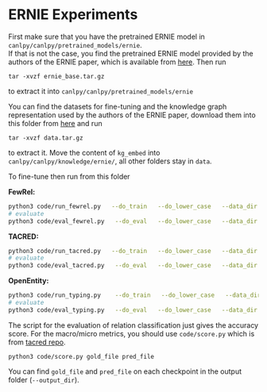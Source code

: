 # ERNIE Experiments

First make sure that you have the pretrained ERNIE model in `canlpy/canlpy/pretrained_models/ernie`.  
If that is not the case, you find the pretrained ERNIE model provided by the authors of the ERNIE paper, which is available from [here](https://drive.google.com/file/d/1Hdp_iqsF3xjFcWSRvklC5ppvvd2C0qim/view?usp=sharing). Then run

```shell
tar -xvzf ernie_base.tar.gz
```
to extract it into `canlpy/canlpy/pretrained_models/ernie` 

You can find the datasets for fine-tuning and the knowledge graph representation used by the authors of the ERNIE paper, download them into this folder from [here](https://drive.google.com/open?id=1HlWw7Q6-dFSm9jNSCh4VaBf1PlGqt9im) and run 

```shell
tar -xvzf data.tar.gz
```
to extract it. Move the content of `kg_embed` into `canlpy/canlpy/knowledge/ernie/`, all other folders stay in `data`. 

To fine-tune then run from this folder

**FewRel:**

```bash
python3 code/run_fewrel.py   --do_train   --do_lower_case   --data_dir data/fewrel/   --ernie_model ../../canlpy/pretrained_models/ernie   --max_seq_length 256   --train_batch_size 32   --learning_rate 2e-5   --num_train_epochs 10   --output_dir output_fewrel  --loss_scale 128
# evaluate
python3 code/eval_fewrel.py   --do_eval   --do_lower_case   --data_dir data/fewrel/   --ernie_model ../../canlpy/pretrained_models/ernie   --max_seq_length 256   --train_batch_size 32   --learning_rate 2e-5   --num_train_epochs 10   --output_dir output_fewrel  --loss_scale 128
````

**TACRED:**

```bash
python3 code/run_tacred.py   --do_train   --do_lower_case   --data_dir data/tacred   --ernie_model ../../canlpy/pretrained_models/ernie   --max_seq_length 256   --train_batch_size 32   --learning_rate 2e-5   --num_train_epochs 4.0   --output_dir output_tacred   --loss_scale 128 --threshold 0.4
# evaluate
python3 code/eval_tacred.py   --do_eval   --do_lower_case   --data_dir data/tacred   --ernie_model ../../canlpy/pretrained_models/ernie   --max_seq_length 256   --train_batch_size 32   --learning_rate 2e-5   --num_train_epochs 4.0   --output_dir output_tacred   --loss_scale 128 --threshold 0.4
```

**OpenEntity:**

```bash
python3 code/run_typing.py    --do_train   --do_lower_case   --data_dir data/OpenEntity   --ernie_model ../../canlpy/pretrained_models/ernie   --max_seq_length 128   --train_batch_size 16   --learning_rate 2e-5   --num_train_epochs 10.0   --output_dir output_open --threshold 0.3 --loss_scale 128
# evaluate
python3 code/eval_typing.py   --do_eval   --do_lower_case   --data_dir data/OpenEntity   --ernie_model ../../canlpy/pretrained_models/ernie   --max_seq_length 128   --train_batch_size 16   --learning_rate 2e-5   --num_train_epochs 10.0   --output_dir output_open --threshold 0.3 --loss_scale 128
```

The script for the evaluation of relation classification just gives the accuracy score. For the macro/micro metrics, you should use `code/score.py` which is from [tacred repo](<https://github.com/yuhaozhang/tacred-relation>).

```shell
python3 code/score.py gold_file pred_file
```

You can find `gold_file` and `pred_file` on each checkpoint in the output folder (`--output_dir`).
